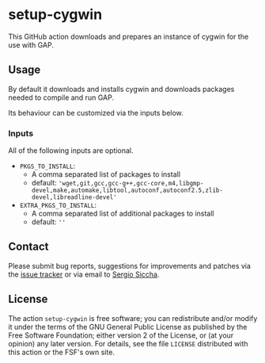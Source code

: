 # setup-cygwin

This GitHub action downloads and prepares an instance of cygwin for the use
with GAP.

## Usage

By default it downloads and installs cygwin and downloads packages needed to
compile and run GAP.

Its behaviour can be customized via the inputs below.

### Inputs

All of the following inputs are optional.

- `PKGS_TO_INSTALL`:
    - A comma separated list of packages to install
    - default: `'wget,git,gcc,gcc-g++,gcc-core,m4,libgmp-devel,make,automake,libtool,autoconf,autoconf2.5,zlib-devel,libreadline-devel'`
- `EXTRA_PKGS_TO_INSTALL`:
    - A comma separated list of additional packages to install
    - default: `''`

## Contact
Please submit bug reports, suggestions for improvements and patches via
the [issue tracker](https://github.com/gap-actions/setup-cygwin/issues)
or via email to
[Sergio Siccha](mailto:siccha@mathematik.uni-kl.de).

## License
The action `setup-cygwin` is free software; you can redistribute
and/or modify it under the terms of the GNU General Public License as published
by the Free Software Foundation; either version 2 of the License, or (at your
opinion) any later version. For details, see the file `LICENSE` distributed
with this action or the FSF's own site.
